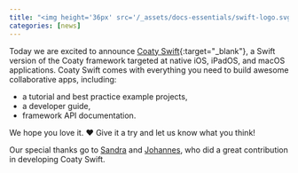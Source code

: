 ```yaml
---
title: "<img height='36px' src='/_assets/docs-essentials/swift-logo.svg'> Coaty goes Swift"
categories: [news]
---
```


Today we are excited to announce
[Coaty Swift](https://github.com/coatyio/coaty-swift){:target="_blank"}, a Swift
version of the Coaty framework targeted at native iOS, iPadOS, and macOS
applications. Coaty Swift comes with everything you need to build awesome
collaborative apps, including:

* a tutorial and best practice example projects,
* a developer guide,
* framework API documentation.

We hope you love it. ❤️ Give it a try and let us know what you think!

Our special thanks go to [Sandra](https://github.com/melloskitten) and
[Johannes](https://github.com/johannesrohwer), who did a great contribution in
developing Coaty Swift.
